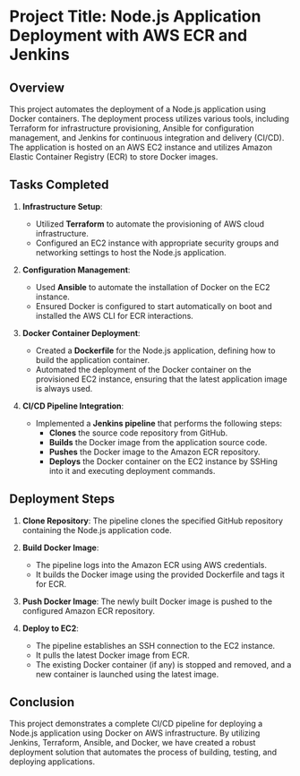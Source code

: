 
# Project Title: Node.js Application Deployment with AWS ECR and Jenkins

## Overview
This project automates the deployment of a Node.js application using Docker containers. The deployment process utilizes various tools, including Terraform for infrastructure provisioning, Ansible for configuration management, and Jenkins for continuous integration and delivery (CI/CD). The application is hosted on an AWS EC2 instance and utilizes Amazon Elastic Container Registry (ECR) to store Docker images.

## Tasks Completed

1. **Infrastructure Setup**: 
   - Utilized **Terraform** to automate the provisioning of AWS cloud infrastructure.
   - Configured an EC2 instance with appropriate security groups and networking settings to host the Node.js application.

2. **Configuration Management**:
   - Used **Ansible** to automate the installation of Docker on the EC2 instance.
   - Ensured Docker is configured to start automatically on boot and installed the AWS CLI for ECR interactions.

3. **Docker Container Deployment**:
   - Created a **Dockerfile** for the Node.js application, defining how to build the application container.
   - Automated the deployment of the Docker container on the provisioned EC2 instance, ensuring that the latest application image is always used.

4. **CI/CD Pipeline Integration**:
   - Implemented a **Jenkins pipeline** that performs the following steps:
     - **Clones** the source code repository from GitHub.
     - **Builds** the Docker image from the application source code.
     - **Pushes** the Docker image to the Amazon ECR repository.
     - **Deploys** the Docker container on the EC2 instance by SSHing into it and executing deployment commands.

## Deployment Steps
1. **Clone Repository**: The pipeline clones the specified GitHub repository containing the Node.js application code.

2. **Build Docker Image**:
   - The pipeline logs into the Amazon ECR using AWS credentials.
   - It builds the Docker image using the provided Dockerfile and tags it for ECR.

3. **Push Docker Image**: The newly built Docker image is pushed to the configured Amazon ECR repository.

4. **Deploy to EC2**:
   - The pipeline establishes an SSH connection to the EC2 instance.
   - It pulls the latest Docker image from ECR.
   - The existing Docker container (if any) is stopped and removed, and a new container is launched using the latest image.

## Conclusion
This project demonstrates a complete CI/CD pipeline for deploying a Node.js application using Docker on AWS infrastructure. By utilizing Jenkins, Terraform, Ansible, and Docker, we have created a robust deployment solution that automates the process of building, testing, and deploying applications.

